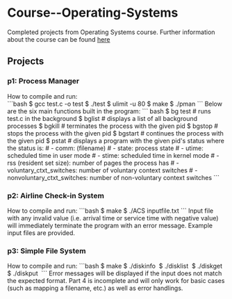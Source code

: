 # Course--Operating-Systems
Completed projects from Operating Systems course. Further information about the course can be found [here](https://heat.csc.uvic.ca/coview/course/2022091/CSC360)

<h2>Projects</h2>

<h3>p1: Process Manager</h3>
How to compile and run:<br>
```bash
$ gcc test.c -o test
$ ./test
$ ulimit -u 80
$ make
$ ./pman
```
Below are the six main functions built in the program:
``` bash
$ bg test # runs test.c in the background
$ bglist # displays a list of all background processes
$ bgkill <pid> # terminates the process with the given pid
$ bgstop <pid> # stops the process with the given pid
$ bgstart <pid> # continues the process with the given pid
$ pstat <pid> # displays a program with the given pid's status where the status is:
              # - comm: (filename)
              # - state: process state
              # - utime: scheduled time in user mode
              # - stime: scheduled time in kernel mode
              # - rss (resident set size): number of pages the process has
              # - voluntary_ctxt_switches: number of voluntary context switches
              # - nonvoluntary_ctxt_switches: number of non-voluntary context switches
```

<h3>p2: Airline Check-in System</h3>
How to compile and run:
```bash
$ make
$ ./ACS inputfile.txt
```
Input file with any invalid value (i.e. arrival time or service time with negative value) will immediately terminate the program with an error message. Example input files are provided. 

<h3>p3: Simple File System</h3>
How to compile and run:
```bash
$ make
$ ./diskinfo <image file.IMA>
$ ./disklist <image file.IMA>
$ ./diskget <image file.IMA> <file from root directory>
$ ./diskput <image file.IMA> <file from linux iwth/without subdirectory>
```
Error messages will be displayed if the input does not match the expected format. Part 4 is incomplete and will only work for basic cases (such as mapping a filename, etc.) as well as error handlings.
